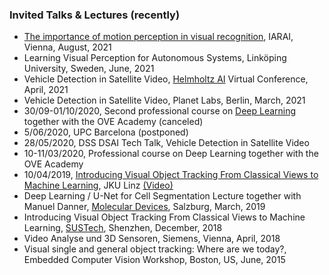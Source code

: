 ---
---
  
  <h3>Invited Talks &amp; Lectures (recently)</h3>
<ul>
 	<li><a href="https://www.iarai.ac.at/events/the-importance-of-motion-perception-in-visual-recognition/">The importance of motion perception in visual recognition</a>, IARAI, Vienna, August, 2021</li>
 	<li>Learning Visual Perception for Autonomous Systems, Linköping University, Sweden, June, 2021</li>
 	<li>Vehicle Detection in Satellite Video, <a href="https://www.helmholtz.ai">Helmholtz AI</a> Virtual Conference, April, 2021</li>
 	<li>Vehicle Detection in Satellite Video, Planet Labs, Berlin, March, 2021</li>
 	<li>30/09-01/10/2020, Second professional course on <a href="https://www.ove.at/shop/product/522509-deep-learning-5e8c2ec80454c">Deep Learning</a> together with the OVE Academy (canceled)</li>
 	<li>5/06/2020, UPC Barcelona (postponed)</li>
 	<li>28/05/2020, DSS DSAI Tech Talk, Vehicle Detection in Satellite Video</li>
 	<li>10-11/03/2020, Professional course on Deep Learning together with the OVE Academy</li>
 	<li>10/04/2019, <a href="https://www.jku.at/en/institute-of-computer-graphics/press-events/icg-lab-talk-series/2019/#c80634">Introducing Visual Object Tracking From Classical Views to Machine Learning</a>, JKU Linz <a href="https://youtu.be/v9hs4e4s1MM">(Video)</a></li>
 	<li>Deep Learning / U-Net for Cell Segmentation Lecture together with Manuel Danner, <a href="https://www.moleculardevices.com/products/cellular-imaging-systems/high-content-imaging/imagexpress-pico">Molecular Devices</a>, Salzburg, March, 2019</li>
 	<li>Introducing Visual Object Tracking From Classical Views to Machine Learning, <a href="http://www.sustc.edu.cn/en/CSE_02">SUSTech</a>, Shenzhen, December, 2018</li>
 	<li>Video Analyse und 3D Sensoren, Siemens, Vienna, April, 2018</li>
 	<li>Visual single and general object tracking: Where are we today?, Embedded Computer Vision Workshop, Boston, US, June, 2015</li>
</ul>
